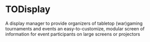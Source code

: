 # TODisplay
A display manager to provide organizers of tabletop (war)gaming tournaments and events an easy-to-customize, modular screen of information for event participants on large screens or projectors
